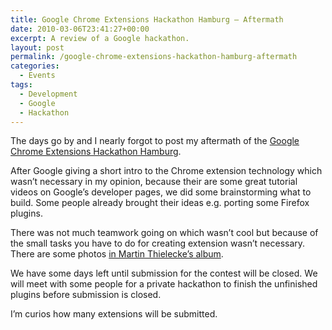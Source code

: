 ```yaml
---
title: Google Chrome Extensions Hackathon Hamburg — Aftermath
date: 2010-03-06T23:41:27+00:00
excerpt: A review of a Google hackathon.
layout: post
permalink: /google-chrome-extensions-hackathon-hamburg-aftermath
categories:
  - Events
tags:
  - Development
  - Google
  - Hackathon
---
```

The days go by and I nearly forgot to post my aftermath of the [Google Chrome Extensions Hackathon Hamburg](https://michaelnordmeyer.com/google-chrome-extensions-hackathon-hamburg).

After Google giving a short intro to the Chrome extension technology which wasn’t necessary in my opinion, because their are some great tutorial videos on Google’s developer pages, we did some brainstorming what to build. Some people already brought their ideas e.g. porting some Firefox plugins.

There was not much teamwork going on which wasn’t cool but because of the small tasks you have to do for creating extension wasn’t necessary. There are some photos [in Martin Thielecke’s album](https://plus.google.com/photos/113157996690700522471/albums/5441454700611551809).

We have some days left until submission for the contest will be closed. We will meet with some people for a private hackathon to finish the unfinished plugins before submission is closed.

I’m curios how many extensions will be submitted.